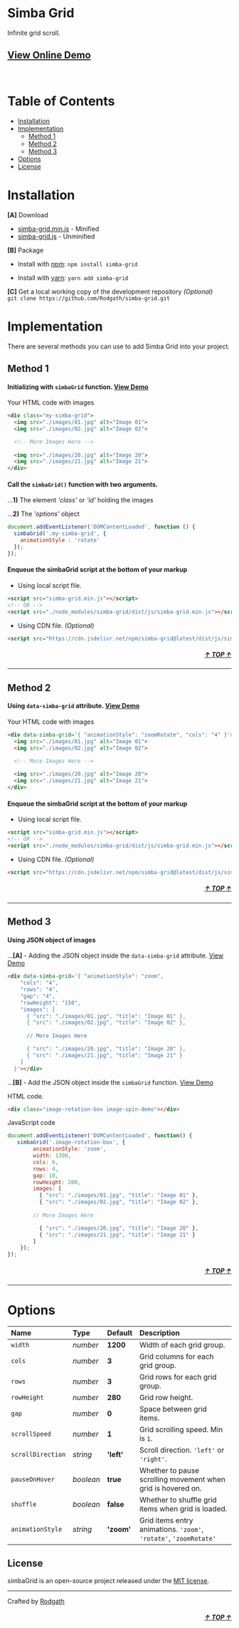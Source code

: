 <div id="top"></div>

# Simba Grid

Infinite grid scroll.

## [View Online Demo](https://rodgath.github.io/simba-grid/demo/)

<br>

# Table of Contents

- [Installation](#installation)
- [Implementation](#implementation)
  - [Method 1](#method-1)
  - [Method 2](#method-2)
  - [Method 3](#method-3)
- [Options](#options)
- [License](#license)

# Installation

**[A]** Download 

+ [simba-grid.min.js](https://unpkg.com/simba-grid@latest/dist/js/simba-grid.min.js) - Minified
+ [simba-grid.js](https://unpkg.com/simba-grid@latest/dist/js/simba-grid.min.js) - Unminified

**[B]** Package

+ Install with [npm](https://www.npmjs.com/package/simba-grid): `npm install simba-grid` 
* Install with [yarn](https://yarnpkg.com/): `yarn add simba-grid`

**[C]** Get a local working copy of the development repository _(Optional)_ <br />
`git clone https://github.com/Rodgath/simba-grid.git`


# Implementation
There are several methods you can use to add Simba Grid into your project.

## Method 1

#### Initializing with `simbaGrid` function. [View Demo](https://rodgath.github.io/simba-grid/demo/index.html)
Your HTML code with images
```html
<div class="my-simba-grid">
  <img src="./images/01.jpg" alt="Image 01">
  <img src="./images/02.jpg" alt="Image 02">

  <!-- More Images Here -->
  
  <img src="./images/20.jpg" alt="Image 20">
  <img src="./images/21.jpg" alt="Image 21">
</div>
```

#### Call the `simbaGrid()` function with two arguments.
...**1)** The element _'class'_ or _'id'_ holding the images 

...**2)** The _'options'_ object
```javascript
document.addEventListener('DOMContentLoaded', function () {
  simbaGrid('.my-simba-grid', {
    animationStyle : 'rotate'
  });
});
```

#### Enqueue the simbaGrid script at the bottom of your markup
+ Using local script file.
```html
<script src="simba-grid.min.js"></script>
<!-- OR -->
<script src="./node_modules/simba-grid/dist/js/simba-grid.min.js"></script>
```
+ Using CDN file. _(Optional)_
```html
<script src="https://cdn.jsdelivr.net/npm/simba-grid@latest/dist/js/simba-grid.min.js"></script>
```

##### <div align="right"><a href="#top">&uarr; TOP &uarr;</a></div>

---
## Method 2

#### Using `data-simba-grid` attribute. [View Demo](https://rodgath.github.io/simba-grid/demo/index3.html)
Your HTML code with images
```html
<div data-simba-grid='{ "animationStyle": "zoomRotate", "cols": "4" }'>
  <img src="./images/01.jpg" alt="Image 01">
  <img src="./images/02.jpg" alt="Image 02">

  <!-- More Images Here -->
  
  <img src="./images/20.jpg" alt="Image 20">
  <img src="./images/21.jpg" alt="Image 21">
</div>
```

#### Enqueue the simbaGrid script at the bottom of your markup
+ Using local script file.
```html
<script src="simba-grid.min.js"></script>
<!-- OR -->
<script src="./node_modules/simba-grid/dist/js/simba-grid.min.js"></script>
```
+ Using CDN file. _(Optional)_
```html
<script src="https://cdn.jsdelivr.net/npm/simba-grid@latest/dist/js/simba-grid.min.js"></script>
```

##### <div align="right"><a href="#top">&uarr; TOP &uarr;</a></div>

---
## Method 3

#### Using JSON object of images
...**[A]** - Adding the JSON object inside the `data-simba-grid` attribute. [View Demo](https://rodgath.github.io/simba-grid/demo/index4.html)

```html
<div data-simba-grid='{ "animationStyle": "zoom", 
    "cols": "4", 
    "rows": "4", 
    "gap": "4", 
    "rowHeight": "150", 
    "images": [
      { "src": "./images/01.jpg", "title": "Image 01" },
      { "src": "./images/02.jpg", "title": "Image 02" },
      
      // More Images Here

      { "src": "./images/20.jpg", "title": "Image 20" },
      { "src": "./images/21.jpg", "title": "Image 21" }
    ]
  }'></div>
```

...**[B]** - Add the JSON object inside the `simbaGrid` function. [View Demo](https://rodgath.github.io/simba-grid/demo/index5.html)

HTML code.
```html
<div class="image-rotation-box image-spin-demo"></div>
```
JavaScript code

```javascript
document.addEventListener('DOMContentLoaded', function() {
   simbaGrid('.image-rotation-box', {
        animationStyle: 'zoom', 
        width: 1300, 
        cols: 6, 
        rows: 4, 
        gap: 10, 
        rowHeight: 200, 
        images: [
          { "src": "./images/01.jpg", "title": "Image 01" },
          { "src": "./images/02.jpg", "title": "Image 02" },
        
        // More Images Here

          { "src": "./images/20.jpg", "title": "Image 20" },
          { "src": "./images/21.jpg", "title": "Image 21" }
        ]
    });
});
```
##### <div align="right"><a href="#top">&uarr; TOP &uarr;</a></div>

---
# Options 

Name | Type | Default | Description
:--- | :--- | :------ | :----------
`width` | _number_ | **1200** | Width of each grid group.
`cols` | _number_ | **3** | Grid columns for each grid group.
`rows` | _number_ | **3** | Grid rows for each grid group.
`rowHeight` | _number_ | **280** | Grid row height.
`gap` | _number_ | **0** | Space between grid items.
`scrollSpeed` | _number_ | **1** | Grid scrolling speed. Min is `1`.
`scrollDirection` | _string_ | **'left'** | Scroll direction. `'left'` or `'right'`.
`pauseOnHover` | _boolean_ | **true** | Whether to pause scrolling movement when grid is hovered on.
`shuffle` | _boolean_ | **false** | Whether to shuffle grid items when grid is loaded.
`animationStyle` | _string_ | **'zoom'** | Grid items entry animations. `'zoom'`, `'rotate'`, `'zoomRotate'`

## License
simbaGrid is an open-source project released under the [MIT license](http://www.opensource.org/licenses/mit-license.php).

---

Crafted by [Rodgath](https://twitter.com/Rodgath)
##### <div align="right"><a href="#top">&uarr; TOP &uarr;</a></div>